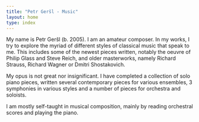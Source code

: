 ```yaml
---
title: "Petr Geršl - Music"
layout: home
type: index
---
```

My name is Petr Geršl (b. 2005). I am an amateur composer. In my works, I try to explore the myriad of different styles of classical music that speak to me. This includes some of the newest pieces written, notably the oeuvre of Philip Glass and Steve Reich, and older masterworks, namely Richard Strauss, Richard Wagner or Dmitri Shostakovich.

My opus is not great nor insignificant. I have completed a collection of solo piano pieces, written several contemporary pieces for various ensembles, 3 symphonies in various styles and a number of pieces for orchestra and soloists.

I am mostly self-taught in musical composition, mainly by reading orchestral scores and playing the piano. 